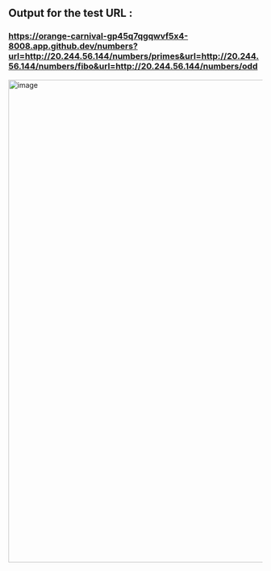 ## Output for the test URL :
### https://orange-carnival-gp45q7qgqwvf5x4-8008.app.github.dev/numbers?url=http://20.244.56.144/numbers/primes&url=http://20.244.56.144/numbers/fibo&url=http://20.244.56.144/numbers/odd

<img width="959" alt="image" src="https://github.com/yurekan/CH.EN.U4CSE20080/assets/75236983/13c6ae8e-a9ca-46fc-a674-5f377155d413">
